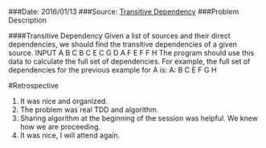 ###Date: 2016/01/13
###Source: [Transitive Dependency](http://codekata.com/kata/kata18-transitive-dependencies/)
###Problem Description

####Transitive Dependency
Given a list of sources and their direct dependencies, we should find the transitive dependencies of a given source.
INPUT
A B C
B C E
C G
D A F
E F
F H
The program should use this data to calculate the full set of dependencies. For example, the full set of dependencies for the previous example for A is:
A: B C E F G H


#Retrospective
1. It was nice and organized. 
2. The problem was real TDD and algorithm.
3. Sharing algorithm at the beginning of the session was helpful. We knew how we are proceeding. 
4. It was nice, I will attend again.